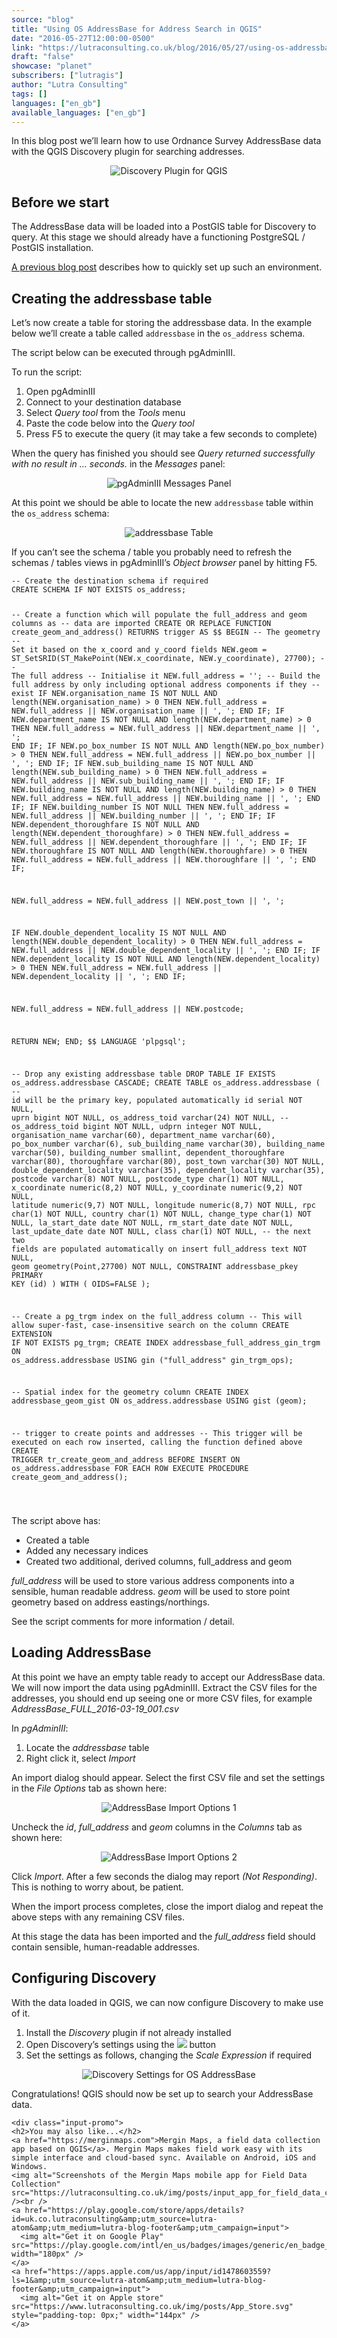 ```yaml
---
source: "blog"
title: "Using OS AddressBase for Address Search in QGIS"
date: "2016-05-27T12:00:00-0500"
link: "https://lutraconsulting.co.uk/blog/2016/05/27/using-os-addressbase-for-address-search-in-qgis/"
draft: "false"
showcase: "planet"
subscribers: ["lutragis"]
author: "Lutra Consulting"
tags: []
languages: ["en_gb"]
available_languages: ["en_gb"]
---
```


<p>In this blog post we’ll learn how to use Ordnance Survey AddressBase data with the QGIS Discovery plugin for searching addresses.</p>

<p align="center"><img alt="Discovery Plugin for QGIS" src="https://www.lutraconsulting.co.uk/img/posts/discovery_small.png" /></p>

<!-- more -->

<h2 id="before_we_start">Before we start</h2>

<p>The AddressBase data will be loaded into a PostGIS table for Discovery to query. At this stage we should already have a functioning PostgreSQL / PostGIS installation.</p>

<p><a href="https://www.lutraconsulting.co.uk/blog/2016/04/25/Setting-up-Discovery-plugin/" target="_blank">A previous blog post</a> describes how to quickly set up such an environment.</p>

<h2 id="creating_the_addressbase_table">Creating the addressbase table</h2>

<p>Let’s now create a table for storing the addressbase data. In the example below we’ll create a table called <code class="highlighter-rouge">addressbase</code> in the <code class="highlighter-rouge">os_address</code> schema.</p>

<p>The script below can be executed through pgAdminIII.</p>

<p>To run the script:</p>

<ol>
  <li>Open pgAdminIII</li>
  <li>Connect to your destination database</li>
  <li>Select <em>Query tool</em> from the <em>Tools</em> menu</li>
  <li>Paste the code below into the <em>Query tool</em></li>
  <li>Press F5 to execute the query (it may take a few seconds to complete)</li>
</ol>

<p>When the query has finished you should see <em>Query returned successfully with no result in … seconds.</em> in the <em>Messages</em> panel:</p>

<p align="center"><img alt="pgAdminIII Messages Panel" src="https://www.lutraconsulting.co.uk/img/posts/pga_messages.png" /></p>

<p>At this point we should be able to locate the new <code class="highlighter-rouge">addressbase</code> table within the <code class="highlighter-rouge">os_address</code> schema:</p>

<p align="center"><img alt="addressbase Table" src="https://www.lutraconsulting.co.uk/img/posts/addressbase_table.png" /></p>

<p>If you can’t see the schema / table you probably need to refresh the schemas / tables views in pgAdminIII’s <em>Object browser</em> panel by hitting F5.</p>

<div class="highlighter-rouge"><div class="highlight"><pre class="highlight"><code>-- Create the destination schema if required
CREATE SCHEMA IF NOT EXISTS os_address;

-- Create a function which will populate the full_address and geom columns as
-- data are imported
CREATE OR REPLACE FUNCTION create_geom_and_address()
RETURNS trigger AS $$
BEGIN
  -- The geometry
  -- Set it based on the x_coord and y_coord fields
  NEW.geom = ST_SetSRID(ST_MakePoint(NEW.x_coordinate, NEW.y_coordinate), 27700);
  -- The full address
  -- Initialise it
  NEW.full_address = '';
  -- Build the full address by only including optional address components if they
  -- exist
  IF NEW.organisation_name IS NOT NULL AND length(NEW.organisation_name) &gt; 0 THEN
	NEW.full_address = NEW.full_address || NEW.organisation_name || ', ';
  END IF;
  IF NEW.department_name IS NOT NULL AND length(NEW.department_name) &gt; 0 THEN
	NEW.full_address = NEW.full_address || NEW.department_name || ', ';
  END IF;
  IF NEW.po_box_number IS NOT NULL AND length(NEW.po_box_number) &gt; 0 THEN
	NEW.full_address = NEW.full_address || NEW.po_box_number || ', ';
  END IF;
  IF NEW.sub_building_name IS NOT NULL AND length(NEW.sub_building_name) &gt; 0 THEN
	NEW.full_address = NEW.full_address || NEW.sub_building_name || ', ';
  END IF;
  IF NEW.building_name IS NOT NULL AND length(NEW.building_name) &gt; 0 THEN
	NEW.full_address = NEW.full_address || NEW.building_name || ', ';
  END IF;
  IF NEW.building_number IS NOT NULL THEN
	NEW.full_address = NEW.full_address || NEW.building_number || ', ';
  END IF;
  IF NEW.dependent_thoroughfare IS NOT NULL AND length(NEW.dependent_thoroughfare) &gt; 0 THEN
	NEW.full_address = NEW.full_address || NEW.dependent_thoroughfare || ', ';
  END IF;
  IF NEW.thoroughfare IS NOT NULL AND length(NEW.thoroughfare) &gt; 0 THEN
	NEW.full_address = NEW.full_address || NEW.thoroughfare || ', ';
  END IF;

  NEW.full_address = NEW.full_address || NEW.post_town || ', ';

  IF NEW.double_dependent_locality IS NOT NULL AND length(NEW.double_dependent_locality) &gt; 0 THEN
	NEW.full_address = NEW.full_address || NEW.double_dependent_locality || ', ';
  END IF;
  IF NEW.dependent_locality IS NOT NULL AND length(NEW.dependent_locality) &gt; 0 THEN
	NEW.full_address = NEW.full_address || NEW.dependent_locality || ', ';
  END IF;

  NEW.full_address = NEW.full_address || NEW.postcode;

  RETURN NEW;
END;
$$ LANGUAGE 'plpgsql';

-- Drop any existing addressbase table
DROP TABLE IF EXISTS os_address.addressbase CASCADE;
CREATE TABLE os_address.addressbase
(
  -- id will be the primary key, populated automatically
  id serial NOT NULL,
  uprn bigint NOT NULL,
  os_address_toid varchar(24) NOT NULL,
  -- os_address_toid bigint NOT NULL,
  udprn integer NOT NULL,
  organisation_name varchar(60),
  department_name varchar(60),
  po_box_number varchar(6),
  sub_building_name varchar(30),
  building_name varchar(50),
  building_number smallint,
  dependent_thoroughfare varchar(80),
  thoroughfare varchar(80),
  post_town varchar(30) NOT NULL,
  double_dependent_locality varchar(35),
  dependent_locality varchar(35),
  postcode varchar(8) NOT NULL,
  postcode_type char(1) NOT NULL,
  x_coordinate numeric(8,2) NOT NULL,
  y_coordinate numeric(9,2) NOT NULL,
  latitude numeric(9,7) NOT NULL,
  longitude numeric(8,7) NOT NULL,
  rpc char(1) NOT NULL,
  country char(1) NOT NULL,
  change_type char(1) NOT NULL,
  la_start_date date NOT NULL,
  rm_start_date date NOT NULL,
  last_update_date date NOT NULL,
  class char(1) NOT NULL,
  -- the next two fields are populated automatically on insert
  full_address text NOT NULL,
  geom geometry(Point,27700) NOT NULL,
  CONSTRAINT addressbase_pkey PRIMARY KEY (id)
)
WITH (
  OIDS=FALSE
);

-- Create a pg_trgm index on the full_address column
-- This will allow super-fast, case-insensitive search on the column
CREATE EXTENSION IF NOT EXISTS pg_trgm;
CREATE INDEX addressbase_full_address_gin_trgm
  ON os_address.addressbase
  USING gin
  ("full_address" gin_trgm_ops);

-- Spatial index for the geometry column
CREATE INDEX addressbase_geom_gist
  ON os_address.addressbase
  USING gist
  (geom);

-- trigger to create points and addresses
-- This trigger will be executed on each row inserted, calling the function defined above
CREATE TRIGGER tr_create_geom_and_address BEFORE INSERT
  ON os_address.addressbase
  FOR EACH ROW
  EXECUTE PROCEDURE create_geom_and_address();

</code></pre></div></div>

<p>The script above has:</p>

<ul>
  <li>Created a table</li>
  <li>Added any necessary indices</li>
  <li>Created two additional, derived columns, full_address and geom</li>
</ul>

<p><em>full_address</em> will be used to store various address components into a sensible, human readable address. <em>geom</em> will be used to store point geometry based on address eastings/northings.</p>

<p>See the script comments for more information / detail.</p>

<h2 id="loading_addressbase">Loading AddressBase</h2>

<p>At this point we have an empty table ready to accept our AddressBase data.  We will now import the data using pgAdminIII. Extract the CSV files for the addresses, you should end up seeing one or more CSV files, for example <em>AddressBase_FULL_2016-03-19_001.csv</em></p>

<p>In <em>pgAdminIII</em>:</p>

<ol>
  <li>Locate the <em>addressbase</em> table</li>
  <li>Right click it, select <em>Import</em></li>
</ol>

<p>An import dialog should appear. Select the first CSV file and set the settings in the <em>File Options</em> tab as shown here:</p>

<p align="center"><img alt="AddressBase Import Options 1" src="https://www.lutraconsulting.co.uk/img/posts/addressbase_import_1.png" /></p>

<p>Uncheck the <em>id</em>, <em>full_address</em> and <em>geom</em> columns in the <em>Columns</em> tab as shown here:</p>

<p align="center"><img alt="AddressBase Import Options 2" src="https://www.lutraconsulting.co.uk/img/posts/addressbase_import_2.png" /></p>

<p>Click <em>Import</em>. After a few seconds the dialog may report <em>(Not Responding)</em>. This is nothing to worry about, be patient.</p>

<p>When the import process completes, close the import dialog and repeat the above steps with any remaining CSV files.</p>

<p>At this stage the data has been imported and the <em>full_address</em> field should contain sensible, human-readable addresses.</p>

<h2 id="configuring_discovery">Configuring Discovery</h2>

<p>With the data loaded in QGIS, we can now configure Discovery to make use of it.</p>

<ol>
  <li>Install the <em>Discovery</em> plugin if not already installed</li>
  <li>Open Discovery’s settings using the <span><img src="https://www.lutraconsulting.co.uk/img/posts/discovery_icon.png" /></span> button</li>
  <li>Set the settings as follows, changing the <em>Scale Expression</em> if required</li>
</ol>

<p align="center"><img alt="Discovery Settings for OS AddressBase" src="https://www.lutraconsulting.co.uk/img/posts/discovery_addressbase_settings.png" /></p>

<p>Congratulations! QGIS should now be set up to search your AddressBase data.</p>

    <div class="input-promo">
    <h2>You may also like...</h2>
    <a href="https://merginmaps.com">Mergin Maps, a field data collection app based on QGIS</a>. Mergin Maps makes field work easy with its simple interface and cloud-based sync. Available on Android, iOS and Windows.
    <img alt="Screenshots of the Mergin Maps mobile app for Field Data Collection" src="https://lutraconsulting.co.uk/img/posts/input_app_for_field_data_collection.jpg" /><br />
    <a href="https://play.google.com/store/apps/details?id=uk.co.lutraconsulting&amp;utm_source=lutra-atom&amp;utm_medium=lutra-blog-footer&amp;utm_campaign=input">
      <img alt="Get it on Google Play" src="https://play.google.com/intl/en_us/badges/images/generic/en_badge_web_generic.png" width="180px" />
    </a>
    <a href="https://apps.apple.com/us/app/input/id1478603559?ls=1&amp;utm_source=lutra-atom&amp;utm_medium=lutra-blog-footer&amp;utm_campaign=input">
      <img alt="Get it on Apple store" src="https://www.lutraconsulting.co.uk/img/posts/App_Store.svg" style="padding-top: 0px;" width="144px" />
    </a>
  </div>
